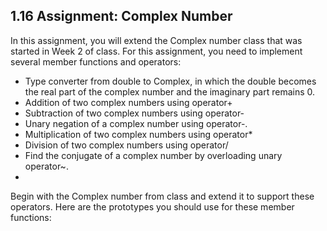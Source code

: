 ## 1.16 Assignment: Complex Number

In this assignment, you will extend the Complex number class that was started in Week 2 of class. For this assignment, you need to implement several member functions and operators:

- Type converter from double to Complex, in which the double becomes the real part of the complex number and the imaginary part remains 0.
- Addition of two complex numbers using operator+
- Subtraction of two complex numbers using operator-
- Unary negation of a complex number using operator-.
- Multiplication of two complex numbers using operator*
- Division of two complex numbers using operator/
- Find the conjugate of a complex number by overloading unary operator~.
- 
Begin with the Complex number from class and extend it to support these operators. Here are the prototypes you should use for these member functions:
